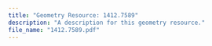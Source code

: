 ```yaml
---
title: "Geometry Resource: 1412.7589"
description: "A description for this geometry resource."
file_name: "1412.7589.pdf"
---
```

